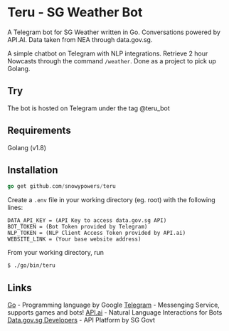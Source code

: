 # Teru - SG Weather Bot

A Telegram bot for SG Weather written in Go. Conversations powered by API.AI. Data taken from NEA through data.gov.sg.

A simple chatbot on Telegram with NLP integrations. Retrieve 2 hour Nowcasts through the command `/weather`. Done as a project to pick up Golang.

## Try
The bot is hosted on Telegram under the tag @teru_bot

## Requirements

Golang (v1.8)

## Installation

```go
go get github.com/snowypowers/teru
```

Create a `.env` file in your working directory (eg. root) with the following lines:

```env
DATA_API_KEY = (API Key to access data.gov.sg API)
BOT_TOKEN = (Bot Token provided by Telegram)
NLP_TOKEN = (NLP Client Access Token provided by API.ai)
WEBSITE_LINK = (Your base website address)
```

From your working directory, run
```sh
$ ./go/bin/teru
```
## Links

[Go](https://golang.org/) - Programming language by Google
[Telegram](https://telegram.org/) - Messenging Service, supports games and bots!
[API.ai](https://api.ai/) - Natural Language Interactions for Bots
[Data.gov.sg Developers](https://developers.data.gov.sg/) - API Platform by SG Govt
